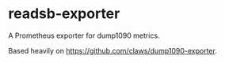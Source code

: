 # readsb-exporter

A Prometheus exporter for dump1090 metrics.

Based heavily on https://github.com/claws/dump1090-exporter.
